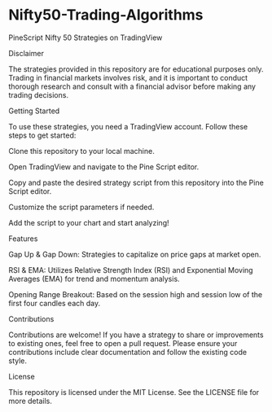 # Nifty50-Trading-Algorithms
PineScript Nifty 50 Strategies on TradingView

Disclaimer

The strategies provided in this repository are for educational purposes only. Trading in financial markets involves risk, and it is important to conduct thorough research and consult with a financial advisor before making any trading decisions.

Getting Started

To use these strategies, you need a TradingView account. Follow these steps to get started:

Clone this repository to your local machine.

Open TradingView and navigate to the Pine Script editor.

Copy and paste the desired strategy script from this repository into the Pine Script editor.

Customize the script parameters if needed.

Add the script to your chart and start analyzing!

Features

Gap Up & Gap Down: Strategies to capitalize on price gaps at market open.

RSI & EMA: Utilizes Relative Strength Index (RSI) and 
Exponential Moving Averages (EMA) for trend and momentum analysis.

Opening Range Breakout: Based on the session high and session low of the first four candles each day.

Contributions

Contributions are welcome! If you have a strategy to share or improvements to existing ones, feel free to open a pull request. Please ensure your contributions include clear documentation and follow the existing code style.

License

This repository is licensed under the MIT License. See the LICENSE file for more details.
